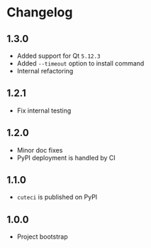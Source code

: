 # Changelog

## 1.3.0

* Added support for Qt `5.12.3`
* Added `--timeout` option to install command
* Internal refactoring

## 1.2.1

* Fix internal testing

## 1.2.0

* Minor doc fixes
* PyPI deployment is handled by CI

## 1.1.0

* `cuteci` is published on PyPI

## 1.0.0

* Project bootstrap
